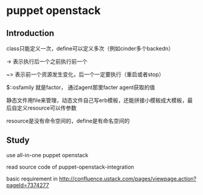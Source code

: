 # puppet openstack

## Introduction

class只能定义一次，define可以定义多次（例如cinder多个backedn）

-> 表示执行后一个之前执行前一个

~> 表示前一个资源发生变化，后一个一定要执行（重启或者stop）

$::osfamily 就是factor， 通过agent那里facter agent获取的值

静态文件用file来管理，动态文件自己写erb模板，还能拼接小模板成大模板，最后自定义resource可以传参数

resource是没有命令空间的，define是有命名空间的


## Study

use all-in-one puppet openstack

read source code of puppet-openstack-integration

basic requirement in http://confluence.ustack.com/pages/viewpage.action?pageId=7374277



